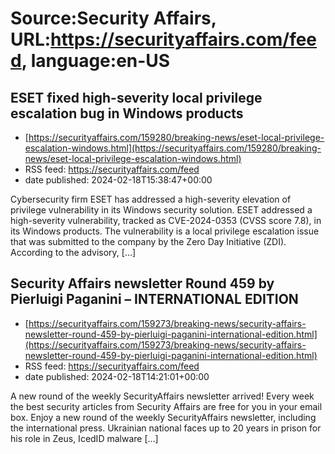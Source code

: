 # Source:Security Affairs, URL:https://securityaffairs.com/feed, language:en-US

## ESET fixed high-severity local privilege escalation bug in Windows products
 - [https://securityaffairs.com/159280/breaking-news/eset-local-privilege-escalation-windows.html](https://securityaffairs.com/159280/breaking-news/eset-local-privilege-escalation-windows.html)
 - RSS feed: https://securityaffairs.com/feed
 - date published: 2024-02-18T15:38:47+00:00

Cybersecurity firm ESET has addressed a high-severity elevation of privilege vulnerability in its Windows security solution. ESET addressed a high-severity vulnerability, tracked as CVE-2024-0353 (CVSS score 7.8), in its Windows products. The vulnerability is a local privilege escalation issue that was submitted to the company by the Zero Day Initiative (ZDI). According to the advisory, [&#8230;]

## Security Affairs newsletter Round 459 by Pierluigi Paganini – INTERNATIONAL EDITION
 - [https://securityaffairs.com/159273/breaking-news/security-affairs-newsletter-round-459-by-pierluigi-paganini-international-edition.html](https://securityaffairs.com/159273/breaking-news/security-affairs-newsletter-round-459-by-pierluigi-paganini-international-edition.html)
 - RSS feed: https://securityaffairs.com/feed
 - date published: 2024-02-18T14:21:01+00:00

A new round of the weekly SecurityAffairs newsletter arrived! Every week the best security articles from Security Affairs are free for you in your email box. Enjoy a new round of the weekly SecurityAffairs newsletter, including the international press. Ukrainian national faces up to 20 years in prison for his role in Zeus, IcedID malware [&#8230;]

